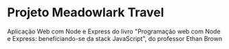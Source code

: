 # Projeto Meadowlark Travel

Aplicação Web com Node e Express do livro "Programação web com Node e Express: beneficiando-se da stack JavaScript", do professor Ethan Brown
